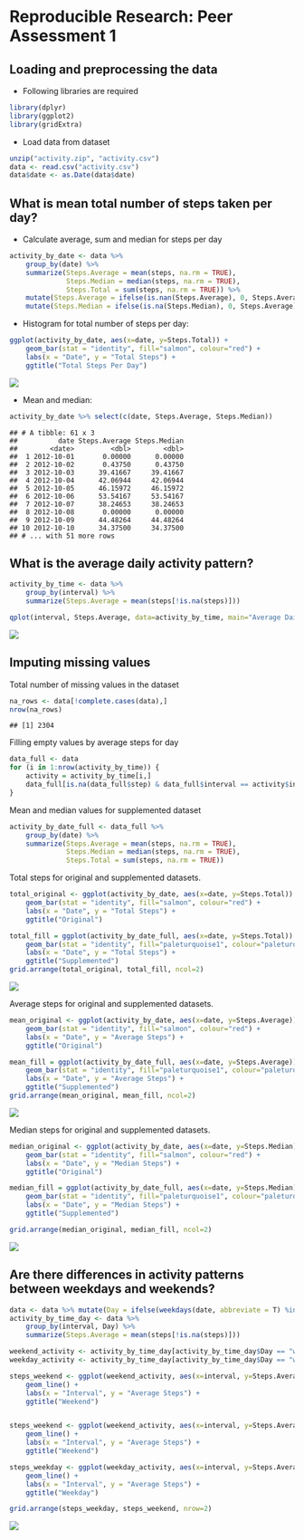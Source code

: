 # Reproducible Research: Peer Assessment 1


## Loading and preprocessing the data

* Following libraries are required


```r
library(dplyr)
library(ggplot2)
library(gridExtra)
```

* Load data from dataset


```r
unzip("activity.zip", "activity.csv")
data <- read.csv("activity.csv")
data$date <- as.Date(data$date)
```

## What is mean total number of steps taken per day?

* Calculate average, sum and median for steps per day


```r
activity_by_date <- data %>% 
    group_by(date) %>%
    summarize(Steps.Average = mean(steps, na.rm = TRUE), 
              Steps.Median = median(steps, na.rm = TRUE),
              Steps.Total = sum(steps, na.rm = TRUE)) %>%
    mutate(Steps.Average = ifelse(is.nan(Steps.Average), 0, Steps.Average)) %>%
    mutate(Steps.Median = ifelse(is.na(Steps.Median), 0, Steps.Average))
```

* Histogram for total number of steps per day:


```r
ggplot(activity_by_date, aes(x=date, y=Steps.Total)) + 
    geom_bar(stat = "identity", fill="salmon", colour="red") +
    labs(x = "Date", y = "Total Steps") +
    ggtitle("Total Steps Per Day")
```

![](PA1_template_files/figure-html/unnamed-chunk-4-1.png)<!-- -->

* Mean and median:


```r
activity_by_date %>% select(c(date, Steps.Average, Steps.Median))
```

```
## # A tibble: 61 x 3
##          date Steps.Average Steps.Median
##        <date>         <dbl>        <dbl>
##  1 2012-10-01       0.00000      0.00000
##  2 2012-10-02       0.43750      0.43750
##  3 2012-10-03      39.41667     39.41667
##  4 2012-10-04      42.06944     42.06944
##  5 2012-10-05      46.15972     46.15972
##  6 2012-10-06      53.54167     53.54167
##  7 2012-10-07      38.24653     38.24653
##  8 2012-10-08       0.00000      0.00000
##  9 2012-10-09      44.48264     44.48264
## 10 2012-10-10      34.37500     34.37500
## # ... with 51 more rows
```

## What is the average daily activity pattern?


```r
activity_by_time <- data %>%
    group_by(interval) %>%
    summarize(Steps.Average = mean(steps[!is.na(steps)]))

qplot(interval, Steps.Average, data=activity_by_time, main="Average Daily Activity", xlab="5-Minute Intervals", ylab="Average Steps", geom="line")
```

![](PA1_template_files/figure-html/unnamed-chunk-6-1.png)<!-- -->

## Imputing missing values

Total number of missing values in the dataset


```r
na_rows <- data[!complete.cases(data),]
nrow(na_rows)
```

```
## [1] 2304
```

Filling empty values by average steps for day


```r
data_full <- data
for (i in 1:nrow(activity_by_time)) {
    activity = activity_by_time[i,]
    data_full[is.na(data_full$step) & data_full$interval == activity$interval, 1] <- round(activity$Steps.Average)
}
```

Mean and median values for supplemented dataset


```r
activity_by_date_full <- data_full %>% 
    group_by(date) %>%
    summarize(Steps.Average = mean(steps, na.rm = TRUE), 
              Steps.Median = median(steps, na.rm = TRUE),
              Steps.Total = sum(steps, na.rm = TRUE))
```

Total steps for original and supplemented datasets.


```r
total_original <- ggplot(activity_by_date, aes(x=date, y=Steps.Total)) + 
    geom_bar(stat = "identity", fill="salmon", colour="red") +
    labs(x = "Date", y = "Total Steps") +
    ggtitle("Original")

total_fill = ggplot(activity_by_date_full, aes(x=date, y=Steps.Total)) +
    geom_bar(stat = "identity", fill="paleturquoise1", colour="paleturquoise4") +
    labs(x = "Date", y = "Total Steps") +
    ggtitle("Supplemented")
grid.arrange(total_original, total_fill, ncol=2)
```

![](PA1_template_files/figure-html/unnamed-chunk-10-1.png)<!-- -->

Average steps for original and supplemented datasets.


```r
mean_original <- ggplot(activity_by_date, aes(x=date, y=Steps.Average)) + 
    geom_bar(stat = "identity", fill="salmon", colour="red") +
    labs(x = "Date", y = "Average Steps") +
    ggtitle("Original")

mean_fill = ggplot(activity_by_date_full, aes(x=date, y=Steps.Average)) +
    geom_bar(stat = "identity", fill="paleturquoise1", colour="paleturquoise4") +
    labs(x = "Date", y = "Average Steps") +
    ggtitle("Supplemented")
grid.arrange(mean_original, mean_fill, ncol=2)
```

![](PA1_template_files/figure-html/unnamed-chunk-11-1.png)<!-- -->

Median steps for original and supplemented datasets.


```r
median_original <- ggplot(activity_by_date, aes(x=date, y=Steps.Median)) + 
    geom_bar(stat = "identity", fill="salmon", colour="red") +
    labs(x = "Date", y = "Median Steps") +
    ggtitle("Original")

median_fill = ggplot(activity_by_date_full, aes(x=date, y=Steps.Median)) +
    geom_bar(stat = "identity", fill="paleturquoise1", colour="paleturquoise4") +
    labs(x = "Date", y = "Median Steps") +
    ggtitle("Supplemented")

grid.arrange(median_original, median_fill, ncol=2)
```

![](PA1_template_files/figure-html/unnamed-chunk-12-1.png)<!-- -->

## Are there differences in activity patterns between weekdays and weekends?


```r
data <- data %>% mutate(Day = ifelse(weekdays(date, abbreviate = T) %in% c("Sat", "Sun"), "weekend", "weekday"))
activity_by_time_day <- data %>%
    group_by(interval, Day) %>%
    summarize(Steps.Average = mean(steps[!is.na(steps)]))

weekend_activity <- activity_by_time_day[activity_by_time_day$Day == "weekend",]
weekday_activity <- activity_by_time_day[activity_by_time_day$Day == "weekday",]

steps_weekend <- ggplot(weekend_activity, aes(x=interval, y=Steps.Average)) + 
    geom_line() +
    labs(x = "Interval", y = "Average Steps") +
    ggtitle("Weekend")


steps_weekend <- ggplot(weekend_activity, aes(x=interval, y=Steps.Average)) + 
    geom_line() +
    labs(x = "Interval", y = "Average Steps") +
    ggtitle("Weekend")

steps_weekday <- ggplot(weekday_activity, aes(x=interval, y=Steps.Average)) + 
    geom_line() +
    labs(x = "Interval", y = "Average Steps") +
    ggtitle("Weekday")

grid.arrange(steps_weekday, steps_weekend, nrow=2)
```

![](PA1_template_files/figure-html/unnamed-chunk-13-1.png)<!-- -->
